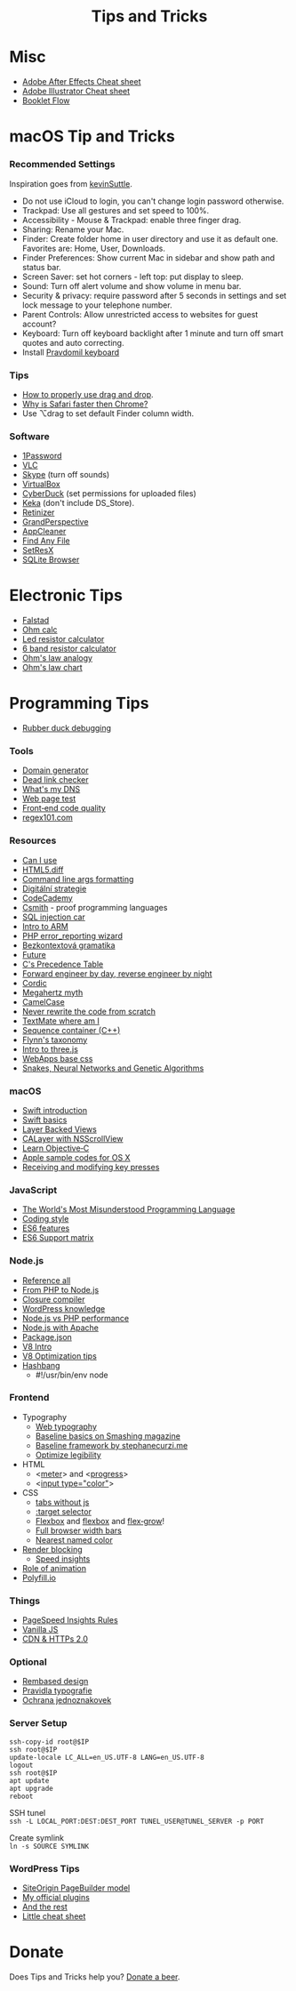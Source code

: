 <div align="center">

# Tips and Tricks

</div>

# Misc

- [Adobe After Effects Cheat sheet](res/ae/ae.pdf)
- [Adobe Illustrator Cheat sheet](res/ai/ai.pdf)
- [Booklet Flow](res/bookletflow.png)

# macOS Tip and Tricks

### Recommended Settings

Inspiration goes from [kevinSuttle](https://github.com/kevinSuttle/OSXDefaults/blob/master/.osx).

- Do not use iCloud to login, you can't change login password otherwise.
- Trackpad: Use all gestures and set speed to 100%.
- Accessibility - Mouse & Trackpad: enable three finger drag.
- Sharing: Rename your Mac.
- Finder: Create folder home in user directory and use it as default one. Favorites are: Home, User, Downloads.
- Finder Preferences: Show current Mac in sidebar and show path and status bar.
- Screen Saver: set hot corners - left top: put display to sleep.
- Sound: Turn off alert volume and show volume in menu bar.
- Security & privacy: require password after 5 seconds in settings and set lock message to your telephone number.
- Parent Controls: Allow unrestricted access to websites for guest account?
- Keyboard: Turn off keyboard backlight after 1 minute and turn off smart quotes and auto correcting.
- Install [Pravdomil keyboard](https://github.com/pravdomil/keyboard#readme)

### Tips

- [How to properly use drag and drop](http://apple.stackexchange.com/questions/42429/how-to-properly-use-drag-and-drop-with-macbook-pro-on-os-x-10-7).
- [Why is Safari faster then Chrome?](https://www.youtube.com/watch?v=866eA-OnXFc)
- Use ⌥drag to set default Finder column width.

### Software

- [1Password](https://agilebits.com/downloads)
- [VLC](http://www.videolan.org/vlc/download-macosx.html)
- [Skype](http://www.skype.com/en/download-skype/skype-for-computer/) (turn off sounds)
- [VirtualBox](http://download.virtualbox.org/virtualbox/4.3.28/VirtualBox-4.3.28-100309-OSX.dmg)
- [CyberDuck](https://cyberduck.io/) (set permissions for uploaded files)
- [Keka](http://www.kekaosx.com/en/) (don't include DS_Store).
- [Retinizer](http://retinizer.mikelpr.com/)
- [GrandPerspective](http://sourceforge.net/projects/grandperspectiv/files/latest/download)
- [AppCleaner](http://www.freemacsoft.net/appcleaner/)
- [Find Any File](http://apps.tempel.org/FindAnyFile/)
- [SetResX](https://www.sendspace.com/file/mef6sk)
- [SQLite Browser](http://sqlitebrowser.org/)

# Electronic Tips

- [Falstad](http://www.falstad.com/circuit/)
- [Ohm calc](http://www.elektro-energetika.cz/calculations/ohm_zak.php)
- [Led resistor calculator](http://www.hebeiltd.com.cn/?p=zz.led.resistor.calculator)
- [6 band resistor calculator](https://www.eeweb.com/toolbox/6-band-resistor-calculator/)
- [Ohm's law analogy](http://dc226.4shared.com/img/p8u2UKlcce/s24/147267bf278/ohms-law-illustrated)
- [Ohm's law chart](https://cdn.shopify.com/s/files/1/0792/1843/files/misthub-ohms-law-chart1.png)

# Programming Tips

- [Rubber duck debugging](https://en.wikipedia.org/wiki/Rubber_duck_debugging)

### Tools

- [Domain generator](https://www.dotomator.com/web20.html)
- [Dead link checker](http://www.deadlinkchecker.com/)
- [What's my DNS](https://www.whatsmydns.net)
- [Web page test](https://www.webpagetest.org)
- [Front‑end code quality](http://yellowlab.tools)
- [regex101.com](https://www.regex101.com)

### Resources

- [Can I use](http://caniuse.com/)
- [HTML5.diff](https://www.w3.org/TR/html5-diff/)
- [Command line args formatting](http://docopt.org/)
- [Digitální strategie](http://www.vidia-design.cz/files/uploads/digitalniStrategie2015.jpg)
- [CodeCademy](https://www.codecademy.com/learn/javascript)
- [Csmith](http://embed.cs.utah.edu/csmith/) - proof programming languages
- [SQL injection car](http://gizmodo.com/5498412/sql-injection-license-plate-hopes-to-foil-euro-traffic-cameras)
- [Intro to ARM](http://www.opensecuritytraining.info/IntroARM.html)
- [PHP error_reporting wizard](http://www.bx.com.au/tools/ultimate-php-error-reporting-wizard)
- [Bezkontextová gramatika](https://cs.wikipedia.org/wiki/Bezkontextov%C3%A1_gramatika)
- [Future](http://programmers.stackexchange.com/questions/119095/why-dont-we-store-the-syntax-tree-instead-of-the-source-code)
- [C's Precedence Table](http://www.csee.umbc.edu/courses/104/fall06/burt/precedenceTable.html)
- [Forward engineer by day, reverse engineer by night](http://withinrafael.com/)
- [Cordic](https://cs.wikipedia.org/wiki/CORDIC)
- [Megahertz myth](https://en.wikipedia.org/wiki/Megahertz_myth)
- [CamelCase](https://cs.wikipedia.org/wiki/CamelCase)
- [Never rewrite the code from scratch](http://www.joelonsoftware.com/articles/fog0000000069.html)
- [TextMate where am I](http://ciaranwal.sh/2007/11/27/textmate-tip-where-am-i)
- [Sequence container (C++)](<https://en.wikipedia.org/wiki/Sequence_container_(C%2B%2B)>)
- [Flynn's taxonomy](https://en.wikipedia.org/wiki/Flynn%27s_taxonomy)
- [Intro to three.js](http://davidscottlyons.com/threejs/presentations/frontporch14/#slide-110)
- [WebApps base css](https://code.google.com/p/chromium/codesearch#chromium/src/extensions/renderer/resources/platform_app.css)
- [Snakes, Neural Networks and Genetic Algorithms](https://www.youtube.com/watch?v=BBLJFYr7zB8)

### macOS

- [Swift introduction](http://www1.cs.columbia.edu/~aho/cs6998/Lectures/14-09-22_Roark_Swift.pdf)
- [Swift basics](https://developer.apple.com/library/ios/documentation/Swift/Conceptual/Swift_Programming_Language/TheBasics.html)
- [Layer Backed Views](http://www.cocoacrumbs.com/blog/?p=106)
- [CALayer with NSScrollView](http://stackoverflow.com/questions/27442185/calayer-with-nsscrollview-zooming-panning-and-clicking/28256228)
- [Learn Objective‑C](http://cocoadevcentral.com/d/learn_objectivec/)
- [Apple sample codes for OS X](https://developer.apple.com/library/mac/navigation/#section=Resource%20Types&topic=Sample%20Code)
- [Receiving and modifying key presses](http://osxbook.com/book/bonus/chapter2/alterkeys/)

### JavaScript

- [The World's Most Misunderstood Programming Language](http://www.crockford.com/javascript/javascript.html)
- [Coding style](https://github.com/feross/standard)
- [ES6 features](http://es6-features.org/)
- [ES6 Support matrix](https://kangax.github.io/compat-table/es6/)

### Node.js

- [Reference all](https://nodejs.org/api/all.html)
- [From PHP to Node.js](https://strongloop.com/strongblog/node-js-php-get-started/)
- [Closure compiler](http://closure-compiler.appspot.com/home)
- [WordPress knowledge](https://developer.files.wordpress.com/2015/11/whats-new-wpcom2.pdf)
- [Node.js vs PHP performance](http://www.hostingadvice.com/blog/comparing-node-js-vs-php-performance/)
- [Node.js with Apache](http://stackoverflow.com/questions/9831594/apache-and-node-js-on-the-same-server)
- [Package.json](http://browsenpm.org/package.json)
- [V8 Intro](https://developers.google.com/v8/)
- [V8 Optimization tips](http://www.html5rocks.com/en/tutorials/speed/v8/)
- [Hashbang](<https://en.wikipedia.org/wiki/Shebang_(Unix)>)
  - \#!/usr/bin/env node

### Frontend

- Typography
  - [Web typography](http://webtypography.net/toc/)
  - [Baseline basics on Smashing magazine](http://www.smashingmagazine.com/2012/12/css-baseline-the-good-the-bad-and-the-ugly/)
  - [Baseline framework by stephanecurzi.me](http://stephanecurzi.me/baselinecss.2009/)
  - [Optimize legibility](http://usabilitypost.com/2012/11/06/optimize-legibility/)
- HTML
  - <[meter](http://www.w3schools.com/tags/tryit.asp?filename=tryhtml5_meter)> and <[progress](http://www.w3schools.com/tags/tryit.asp?filename=tryhtml5_progress)>
  - <[input type="color"](http://www.w3schools.com/html/tryit.asp?filename=tryhtml_input_color)>
- CSS
  - [tabs without js](http://csscience.com/css3-tabs/)
  - [:target selector](http://www.w3schools.com/cssref/tryit.asp?filename=trycss3_target)
  - [Flexbox](http://learnlayout.com/flexbox.html) and [flexbox](http://css-tricks.com/snippets/css/a-guide-to-flexbox/) and [flex‑grow](http://stackoverflow.com/a/33212959/3748498)!
  - [Full browser width bars](https://css-tricks.com/full-browser-width-bars/)
  - [Nearest named color](http://www.yellowbearjourneys.com/color_themes/color_closest.html)
- [Render blocking](http://www.phpied.com/css-and-the-critical-path/)
  - [Speed insights](https://developers.google.com/speed/docs/insights/OptimizeCSSDelivery)
- [Role of animation](https://www.youtube.com/watch?v=GxOq1bnlZXk)
- [Polyfill.io](https://polyfill.io/v2/docs)

### Things

- [PageSpeed Insights Rules](https://developers.google.com/speed/docs/insights/rules)
- [Vanilla JS](http://vanilla-js.com)
- [CDN & HTTPs 2.0](https://www.cloudflare.com)

### Optional

- [Rembased design](http://rembased.pravdomil.com)
- [Pravidla typografie](https://pravidla-typografie.pravdomil.com)
- [Ochrana jednoznakovek](https://github.com/pravdomil/wp-no-orphans)

### Server Setup

```
ssh‑copy‑id root@$IP
ssh root@$IP
update‑locale LC_ALL=en_US.UTF‑8 LANG=en_US.UTF‑8
logout
ssh root@$IP
apt update
apt upgrade
reboot
```

SSH tunel  
`ssh -L LOCAL_PORT:DEST:DEST_PORT TUNEL_USER@TUNEL_SERVER -p PORT`

Create symlink  
`ln -s SOURCE SYMLINK`

### WordPress Tips

- [SiteOrigin PageBuilder model](res/SiteOrigin-Page-Builder-model.pdf)
- [My official plugins](https://profiles.wordpress.org/pravdomil/#content-plugins)
- [And the rest](https://github.com/search?q=user%3Apravdomil+topic%3Awordpress-plugin)
- [Little cheat sheet](https://www.rarst.net/images/query_functions.png)

# Donate

Does Tips and Tricks help you? [Donate a beer](https://www.paypal.com/cgi-bin/webscr?cmd=_s-xclick&hosted_button_id=BCL2X3AFQBAP2&item_name=Tips%20and%20Tricks%20Beer).

